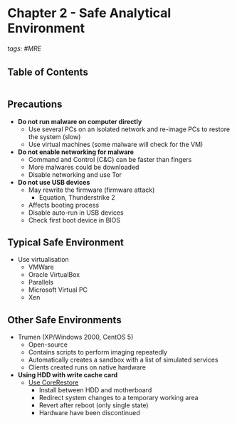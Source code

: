 # Chapter 2 - Safe Analytical Environment

###### tags: #MRE 

## Table of Contents
```toc
```

## Precautions
- **Do not run malware on computer directly**
	- Use several PCs on an isolated network and re-image PCs to restore the system (slow)
	- Use virtual machines (some malware will check for the VM)
- **Do not enable networking for malware**
	- Command and Control (C&C) can be faster than fingers
	- More malwares could be downloaded
	- Disable networking and use Tor
- **Do not use USB devices**
	- May rewrite the firmware (firmware attack)
		- Equation, Thunderstrike 2
	- Affects booting process
	- Disable auto-run in USB devices
	- Check first boot device in BIOS

## Typical Safe Environment
- Use virtualisation
	- VMWare
	- Oracle VirtualBox
	- Parallels
	- Microsoft Virtual PC
	- Xen

## Other Safe Environments
- Trumen (XP/Windows 2000, CentOS 5)
	- Open-source
	- Contains scripts to perform imaging repeatedly
	- Automatically creates a sandbox with a list of simulated services
	- Clients created runs on native hardware
- **Using HDD with write cache card**
	- <u>Use CoreRestore</u>
		- Install between HDD and motherboard
		- Redirect system changes to a temporary working area
		- Revert after reboot (only single state)
		- Hardware have been discontinued
